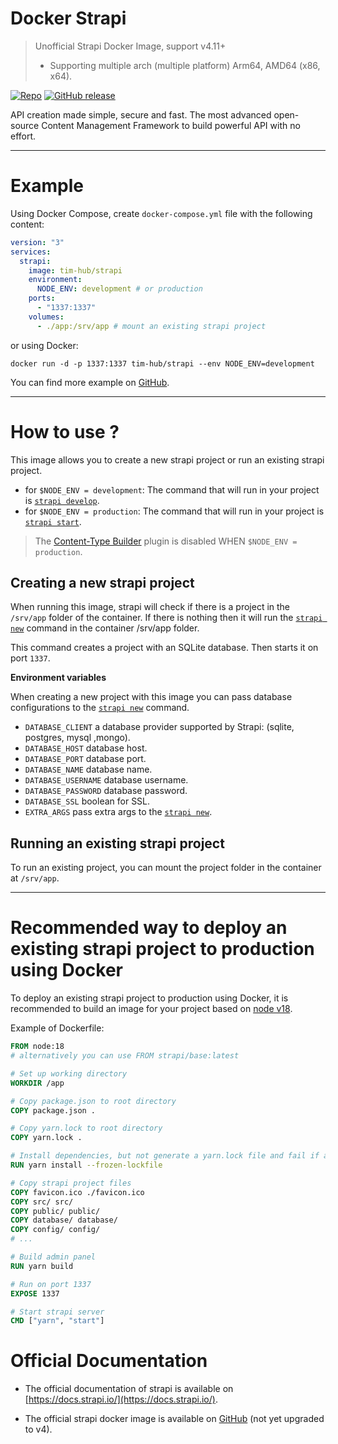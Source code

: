 # Docker Strapi 

> Unofficial Strapi Docker Image, support v4.11+
> - Supporting multiple arch (multiple platform) Arm64, AMD64 (x86, x64).

[![Repo](https://img.shields.io/badge/Docker%20Strapi%20Github%20Repo-8A2BE2?style=for-the-badge)](https://github.com/tim-hub/docker-strapi) [![GitHub release](https://img.shields.io/github/release/tim-hub/docker-strapi.svg?style=for-the-badge)](https://github.com/tim-hub/docker-strapi/releases) 



API creation made simple, secure and fast. The most advanced open-source Content Management Framework to build powerful
API with no effort.




---

# Example

Using Docker Compose, create `docker-compose.yml` file with the following content:

```yaml
version: "3"
services:
  strapi:
    image: tim-hub/strapi
    environment:
      NODE_ENV: development # or production
    ports:
      - "1337:1337"
    volumes:
      - ./app:/srv/app # mount an existing strapi project
```

or using Docker:

```shell
docker run -d -p 1337:1337 tim-hub/strapi --env NODE_ENV=development
```

You can find more example on [GitHub](https://github.com/tim-hub/docker-strapi/tree/main/examples).

---

# How to use ?

This image allows you to create a new strapi project or run an existing strapi project.

- for `$NODE_ENV = development`: The command that will run in your project
  is [`strapi develop`](https://docs.strapi.io/developer-docs/latest/developer-resources/cli/CLI.html#strapi-develop).
- for `$NODE_ENV = production`: The command that will run in your project
  is [`strapi start`](https://docs.strapi.io/developer-docs/latest/developer-resources/cli/CLI.html#strapi-start).

> The [Content-Type Builder](https://strapi.io/features/content-types-builder) plugin is disabled WHEN `$NODE_ENV = production`.

## Creating a new strapi project

When running this image, strapi will check if there is a project in the `/srv/app` folder of the container. If there is
nothing then it will run
the [`strapi new`](https://docs.strapi.io/developer-docs/latest/developer-resources/cli/CLI.html#strapi-new)
command in the container /srv/app folder.

This command creates a project with an SQLite database. Then starts it on port `1337`.

**Environment variables**

When creating a new project with this image you can pass database configurations to
the [`strapi new`](https://strapi.io/documentation/developer-docs/latest/developer-resources/cli/CLI.html#strapi-new)
command.

- `DATABASE_CLIENT` a database provider supported by Strapi: (sqlite, postgres, mysql ,mongo).
- `DATABASE_HOST` database host.
- `DATABASE_PORT` database port.
- `DATABASE_NAME` database name.
- `DATABASE_USERNAME` database username.
- `DATABASE_PASSWORD` database password.
- `DATABASE_SSL` boolean for SSL.
- `EXTRA_ARGS` pass extra args to
  the [`strapi new`](https://strapi.io/documentation/developer-docs/latest/developer-resources/cli/CLI.html#strapi-new).

## Running an existing strapi project

To run an existing project, you can mount the project folder in the container at `/srv/app`.

---

# Recommended way to deploy an existing strapi project to production using Docker

To deploy an existing strapi project to production using Docker, it is recommended to build an image for your project
based on [node v18](https://hub.docker.com/_/node).

Example of Dockerfile:

```dockerfile
FROM node:18
# alternatively you can use FROM strapi/base:latest

# Set up working directory
WORKDIR /app

# Copy package.json to root directory
COPY package.json .

# Copy yarn.lock to root directory
COPY yarn.lock .

# Install dependencies, but not generate a yarn.lock file and fail if an update is needed
RUN yarn install --frozen-lockfile

# Copy strapi project files
COPY favicon.ico ./favicon.ico
COPY src/ src/
COPY public/ public/
COPY database/ database/
COPY config/ config/
# ...

# Build admin panel
RUN yarn build

# Run on port 1337
EXPOSE 1337

# Start strapi server
CMD ["yarn", "start"]
```

# Official Documentation

- The official documentation of strapi is available on [https://docs.strapi.io/](https://docs.strapi.io/).

- The official strapi docker image is available on [GitHub](https://github.com/strapi/strapi-docker) (not yet upgraded
  to v4).
